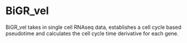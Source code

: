 # BiGR_vel
BiGR_vel takes in single cell RNAseq data, establishes a cell cycle based pseudotime and calculates the cell cycle time derivative for each gene.
